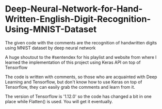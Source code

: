 # Deep-Neural-Network-for-Hand-Written-English-Digit-Recognition-Using-MNIST-Dataset
The given code with the comments are the recognition of handwritten digits using MNIST dataset by deep neural network

A huge shoutout to the #sentendex for his playlist and website from where I learned the implementation of this project using
Keras API on top of Tensorflow

The code is written with comments, so those who are acquainted with Deep Learning and Tensorflow, but don't know how to use Keras
on top of Tensorflow, they can easily grab the comments and learn from it.

The version of Tensorflow is '1.12.0' so the code has changed a bit in one place while Flatten() is used. You will get it eventually.
